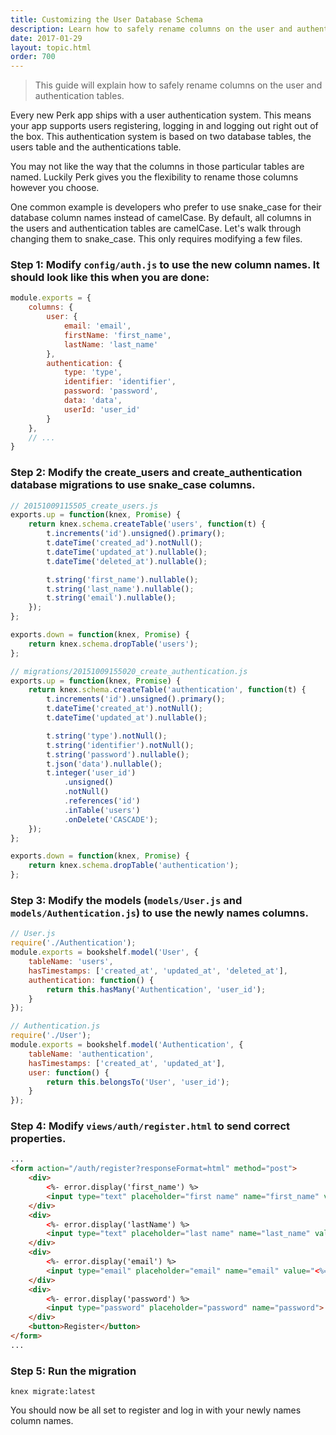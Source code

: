 ```yaml
---
title: Customizing the User Database Schema
description: Learn how to safely rename columns on the user and authentication tables.
date: 2017-01-29
layout: topic.html
order: 700
---
```


> This guide will explain how to safely rename columns on the user and authentication tables.

Every new Perk app ships with a user authentication system. This means your app supports users registering, logging in and logging out right out of the box. This authentication system is based on two database tables, the users table and the authentications table.

You may not like the way that the columns in those particular tables are named. Luckily Perk gives you the flexibility to rename those columns however you choose.

One common example is developers who prefer to use snake_case for their database column names instead of camelCase. By default, all columns in the users and authentication tables are camelCase. Let's walk through changing them to snake_case. This only requires modifying a few files.

### Step 1: Modify `config/auth.js` to use the new column names. It should look like this when you are done:

```js
module.exports = {
	columns: {
		user: {
			email: 'email',
			firstName: 'first_name',
			lastName: 'last_name'
		},
		authentication: {
			type: 'type',
			identifier: 'identifier',
			password: 'password',
			data: 'data',
			userId: 'user_id'
		}
	},
	// ...
}
```
### Step 2: Modify the create_users and create_authentication database migrations to use snake_case columns.

```js
// 20151009115505_create_users.js
exports.up = function(knex, Promise) {
	return knex.schema.createTable('users', function(t) {
		t.increments('id').unsigned().primary();
		t.dateTime('created_ad').notNull();
		t.dateTime('updated_at').nullable();
		t.dateTime('deleted_at').nullable();

		t.string('first_name').nullable();
		t.string('last_name').nullable();
		t.string('email').nullable();
	});
};

exports.down = function(knex, Promise) {
	return knex.schema.dropTable('users');
};
```

```js
// migrations/20151009155020_create_authentication.js
exports.up = function(knex, Promise) {
	return knex.schema.createTable('authentication', function(t) {
		t.increments('id').unsigned().primary();
		t.dateTime('created_at').notNull();
		t.dateTime('updated_at').nullable();

		t.string('type').notNull();
		t.string('identifier').notNull();
		t.string('password').nullable();
		t.json('data').nullable();
		t.integer('user_id')
			.unsigned()
			.notNull()
			.references('id')
			.inTable('users')
			.onDelete('CASCADE');
	});
};

exports.down = function(knex, Promise) {
	return knex.schema.dropTable('authentication');
};

```

### Step 3: Modify the models (`models/User.js` and `models/Authentication.js`) to use the newly names columns.

```js
// User.js
require('./Authentication');
module.exports = bookshelf.model('User', {
	tableName: 'users',
	hasTimestamps: ['created_at', 'updated_at', 'deleted_at'],
	authentication: function() {
		return this.hasMany('Authentication', 'user_id');
	}
});
```

```js
// Authentication.js
require('./User');
module.exports = bookshelf.model('Authentication', {
	tableName: 'authentication',
	hasTimestamps: ['created_at', 'updated_at'],
	user: function() {
		return this.belongsTo('User', 'user_id');
	}
});

```

### Step 4: Modify `views/auth/register.html` to send correct properties.

```html
...
<form action="/auth/register?responseFormat=html" method="post">
	<div>
		<%- error.display('first_name') %>
		<input type="text" placeholder="first name" name="first_name" value="<%= prev.display('body', 'first_name') %>">
	</div>
	<div>
		<%- error.display('lastName') %>
		<input type="text" placeholder="last name" name="last_name" value="<%= prev.display('body', 'last_name') %>">
	</div>
	<div>
		<%- error.display('email') %>
		<input type="email" placeholder="email" name="email" value="<%= prev.display('body', 'email') %>">
	</div>
	<div>
		<%- error.display('password') %>
		<input type="password" placeholder="password" name="password">
	</div>
	<button>Register</button>
</form>
...
```


### Step 5: Run the migration

```
knex migrate:latest
```

You should now be all set to register and log in with your newly names column names.